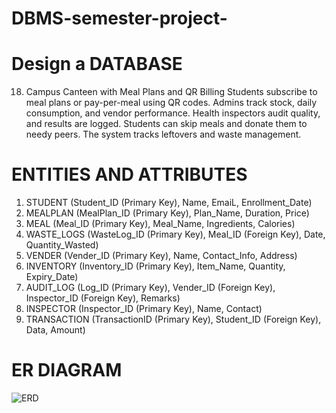 # DBMS-semester-project-

# Design a DATABASE
18. Campus Canteen with Meal Plans and QR Billing
Students subscribe to meal plans or pay-per-meal using QR codes. Admins track stock, daily
consumption, and vendor performance. Health inspectors audit quality, and results are logged.
Students can skip meals and donate them to needy peers. The system tracks leftovers and waste
management.

# ENTITIES AND ATTRIBUTES
1. STUDENT (Student_ID (Primary Key), Name, EmaiL, Enrollment_Date)
2. MEALPLAN (MealPlan_ID (Primary Key), Plan_Name, Duration, Price)
3. MEAL (Meal_ID (Primary Key), Meal_Name, Ingredients, Calories)
4. WASTE_LOGS (WasteLog_ID (Primary Key), Meal_ID (Foreign Key), Date, Quantity_Wasted)
5. VENDER (Vender_ID (Primary Key), Name, Contact_Info, Address)
6. INVENTORY (Inventory_ID (Primary Key), Item_Name, Quantity, Expiry_Date)
7. AUDIT_LOG (Log_ID (Primary Key), Vender_ID (Foreign Key), Inspector_ID (Foreign Key), Remarks)
8. INSPECTOR (Inspector_ID (Primary Key), Name, Contact)
9. TRANSACTION (TransactionID (Primary Key), Student_ID (Foreign Key), Data, Amount)

# ER DIAGRAM
![ERD](https://github.com/user-attachments/assets/2a6b91b4-ef83-4eb8-8215-718bf5fe3fb3)
